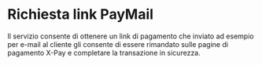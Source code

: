 # Richiesta link PayMail
Il servizio consente di ottenere un link di pagamento che inviato ad esempio per e-mail al cliente gli consente di essere rimandato sulle pagine di pagamento X-Pay e completare la transazione in sicurezza.